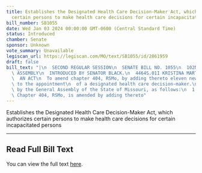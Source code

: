 ```yaml
---
title: Establishes the Designated Health Care Decision-Maker Act, which authorizes
  certain persons to make health care decisions for certain incapacitated persons
bill_number: SB1055
date: Wed Jan 03 2024 00:00:00 GMT-0600 (Central Standard Time)
status: Introduced
chamber: Senate
sponsor: Unknown
vote_summary: Unavailable
legiscan_url: https://legiscan.com/MO/text/SB1055/id/2861959
draft: false
bill_text: "|\n  SECOND REGULAR SESSION\n  SENATE BILL NO. 1055\n  102ND GENERA L\
  \ ASSEMBLY\n  INTRODUCED BY SENATOR BLACK.\n  4464S.01I KRISTINA MARTIN, Secretary\n\
  \  AN ACT\n  To amend chapter 404, RSMo, by adding thereto eleven new sections relating\
  \ to the appointment\n  of a designated health care decision-maker.\n  Be it enacted\
  \ by the General Assembly of the State of Missouri, as follows:\n  1 Section A.\
  \ Chapter 404, RSMo, is amended by adding thereto"
---
```

Establishes the Designated Health Care Decision-Maker Act, which authorizes certain persons to make health care decisions for certain incapacitated persons

---

## Read Full Bill Text

You can view the full text [here](https://legiscan.com/MO/text/SB1055/id/2861959).
